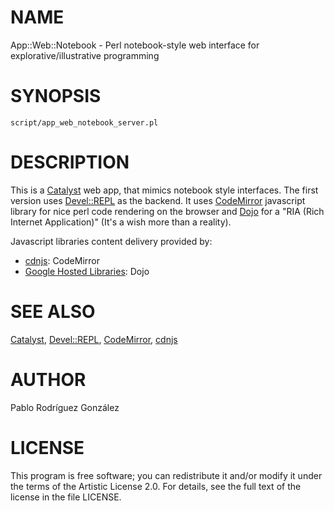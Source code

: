 # NAME

App::Web::Notebook - Perl notebook-style web interface for explorative/illustrative programming

# SYNOPSIS

    script/app_web_notebook_server.pl

# DESCRIPTION

This is a [Catalyst](http://www.catalystframework.org/) web app, that mimics notebook style interfaces. The first version uses 
[Devel::REPL](https://metacpan.org/pod/Devel::REPL) as the backend. It uses [CodeMirror](https://codemirror.net/) javascript library for nice perl code rendering on the browser and [Dojo](http://dojotoolkit.org/) for a "RIA (Rich Internet Application)" (It's a wish more than a reality). 

Javascript libraries content delivery provided by: 

- [cdnjs](https://cdnjs.com/): CodeMirror
- [Google Hosted Libraries](https://developers.google.com/speed/libraries/): Dojo

# SEE ALSO

[Catalyst](http://www.catalystframework.org/), [Devel::REPL](https://metacpan.org/pod/Devel::REPL), [CodeMirror](https://codemirror.net/), [cdnjs](https://cdnjs.com/)

# AUTHOR

Pablo Rodríguez González

# LICENSE

This program is free software; you
can redistribute it and/or modify it under the terms of the
Artistic License 2.0. For details, see the full text of the
license in the file LICENSE.
